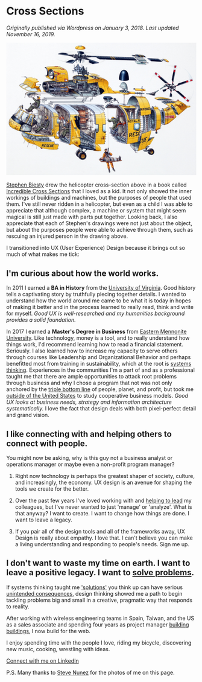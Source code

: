 # Cross Sections

*Originally published via Wordpress on January 3, 2018.*
*Last updated November 16, 2019.*

![img](2018-01-03-cross-sections.assets/stephenbiesty_bigrescuehelicopter.jpg)

[Stephen Biesty](http://www.stephenbiesty.co.uk/work.html) drew the helicopter cross-section above in a book called [Incredible Cross Sections](https://www.amazon.com/Stephen-Biestys-Incredible-Cross-Sections-Richard/dp/0679814116) that I loved as a kid. It not only showed the inner workings of buildings and machines, but the purposes of people that used them. I've still never ridden in a helicopter, but even as a child I was able to appreciate that although complex, a machine or system that might seem magical is still just made with parts put together. Looking back, I also appreciate that each of Stephen's drawings were not just about the object, but about the purposes people were able to achieve through them, such as rescuing an injured person in the drawing above.

I transitioned into UX (User Experience) Design because it brings out so much of what makes me tick:

## I'm curious about how the world works.

In 2011 I earned a **BA in History** from the [University of Virginia](http://www.virginia.edu/). Good history tells a captivating story by truthfully piecing together details. I wanted to understand how the world around me came to be what it is today in hopes of making it better and in the process learned to really read, think and write for myself. *Good UX is well-researched and my humanities background provides a solid foundation.* 

In 2017 I earned a **Master's Degree in Business** from [Eastern Mennonite University](http://collaborativemba.org/). Like technology, money is a tool, and to really understand how things work, I'd recommend learning how to read a financial statement. Seriously. I also learned how to increase my capacity to serve others through courses like Leadership and Organizational Behavior and perhaps benefitted most from training in sustainability, which at the root is [systems thinking](http://wtf.tw/ref/meadows.pdf). Experiences in the communities I'm a part of and as a professional taught me that there are ample opportunities to attack root problems through business and why I chose a program that not was not only anchored by the [triple bottom line](http://www.economist.com/node/14301663) of people, planet, and profit, but took me [outside of the United States](http://www.coopeatenas.com/) to study cooperative business models. *Good UX looks at business needs, strategy and information architecture systematically.* I love the fact that design deals with both pixel-perfect detail and grand vision.

## I like connecting with and helping others to connect with people.

You might now be asking, why is this guy not a business analyst or operations manager or maybe even a non-profit program manager?

1. Right now technology is perhaps the greatest shaper of society, culture, and increasingly, the economy. UX design is an avenue for shaping the tools we create for the better.

2. Over the past few years I've loved working with and [helping to lead](https://www.greenleaf.org/what-is-servant-leadership/) my colleagues, but I've never wanted to just 'manage' or 'analyze'. What is that anyway? I want to create. I want to change how things are done. I want to leave a legacy.

3. If you pair all of the design tools and all of the frameworks away, UX Design is really about empathy. I love that. I can't believe you can make a living understanding and responding to people's needs. Sign me up.

## I don't want to waste my time on earth. I want to leave a positive legacy. I want to [solve problems](https://ssir.org/articles/entry/wicked_problems_problems_worth_solving).

If systems thinking taught me ['solutions'](https://medium.com/disruptive-design/problem-solving-desperately-needs-systems-thinking-607d34e4fc80) you think up can have serious [unintended consequences](https://www.futurelearn.com/courses/systems-thinking-complexity/0/steps/20396), design thinking showed me a path to begin tackling problems big and small in a creative, pragmatic way that responds to reality.

After working with wireless engineering teams in Spain, Taiwan, and the US as a sales associate and spending four years as project manager [building buildings](http://jasonmjam.es/portfolio-2/my-work-before-ux/), I now build for the web.

I enjoy spending time with the people I love, riding my bicycle, discovering new music, cooking, wrestling with ideas. 

[Connect with me on LinkedIn](https://www.linkedin.com/in/jas0nmjames/) 

P.S. Many thanks to [Steve Nunez](https://www.linkedin.com/in/steve-nunez/) for the photos of me on this page.